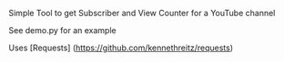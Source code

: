 Simple Tool to get Subscriber and View Counter for a YouTube channel

See demo.py for an example

Uses [Requests] (https://github.com/kennethreitz/requests)